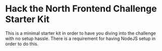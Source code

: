 # Hack the North Frontend Challenge Starter Kit

This is a minimal starter kit in order to have you diving into the challenge with no setup hassle. There is a requirement for having NodeJS setup in order to do this.
